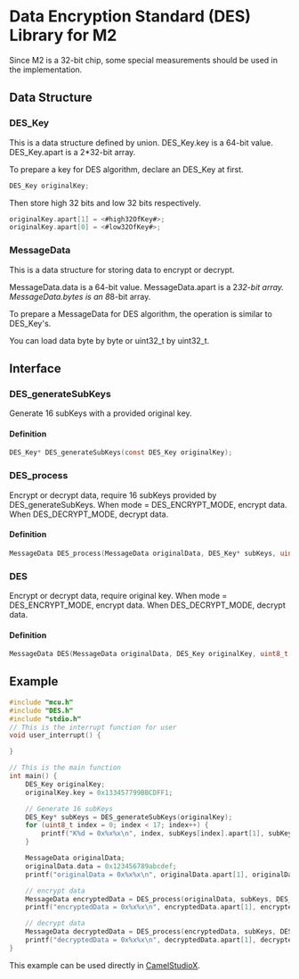 # Data Encryption Standard (DES) Library for M2

Since M2 is a 32-bit chip, some special measurements should be used in the implementation.

## Data Structure

### DES_Key

This is a data structure defined by union.
DES_Key.key is a 64-bit value.
DES_Key.apart is a 2*32-bit array.

To prepare a key for DES algorithm, declare an DES_Key at first.

```C
DES_Key originalKey;
```

Then store high 32 bits and low 32 bits respectively.

```C
originalKey.apart[1] = <#high32OfKey#>;
originalKey.apart[0] = <#low32OfKey#>;
```

### MessageData

This is a data structure for storing data to encrypt or decrypt.

MessageData.data is a 64-bit value.
MessageData.apart is a 2*32-bit array.
MessageData.bytes is an 8*8-bit array.

To prepare a MessageData for DES algorithm, the operation is similar to DES_Key's.

You can load data byte by byte or uint32_t by uint32_t.

## Interface

### DES_generateSubKeys

Generate 16 subKeys with a provided original key.

#### Definition

```C
DES_Key* DES_generateSubKeys(const DES_Key originalKey);
```

### DES_process

Encrypt or decrypt data, require 16 subKeys provided by DES_generateSubKeys.
When mode = DES_ENCRYPT_MODE, encrypt data. When DES_DECRYPT_MODE, decrypt data.

#### Definition

```C
MessageData DES_process(MessageData originalData, DES_Key* subKeys, uint8_t mode);
```

### DES

Encrypt or decrypt data, require original key.
When mode = DES_ENCRYPT_MODE, encrypt data. When DES_DECRYPT_MODE, decrypt data.

#### Definition

```C
MessageData DES(MessageData originalData, DES_Key originalKey, uint8_t mode);
```

## Example

```C
#include "mcu.h"
#include "DES.h"
#include "stdio.h"
// This is the interrupt function for user
void user_interrupt() {

}

// This is the main function
int main() {
    DES_Key originalKey;
    originalKey.key = 0x133457799BBCDFF1;

    // Generate 16 subKeys
    DES_Key* subKeys = DES_generateSubKeys(originalKey);
    for (uint8_t index = 0; index < 17; index++) {
        printf("K%d = 0x%x%x\n", index, subKeys[index].apart[1], subKeys[index].apart[0]);
    }

    MessageData originalData;
    originalData.data = 0x123456789abcdef;
    printf("originalData = 0x%x%x\n", originalData.apart[1], originalData.apart[0]);

    // encrypt data
    MessageData encryptedData = DES_process(originalData, subKeys, DES_ENCRYPT_MODE);
    printf("encryptedData = 0x%x%x\n", encryptedData.apart[1], encryptedData.apart[0]);

    // decrypt data
    MessageData decryptedData = DES_process(encryptedData, subKeys, DES_DECRYPT_MODE);
    printf("decryptedData = 0x%x%x\n", decryptedData.apart[1], decryptedData.apart[0]);
}
```

This example can be used directly in [CamelStudioX](https://github.com/daizhirui/CamelStudioX_Mac/releases/latest).
